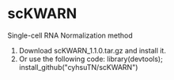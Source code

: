 # scKWARN
Single-cell RNA Normalization method
1. Download scKWARN_1.1.0.tar.gz and install it.
2. Or use the following code:
library(devtools); install_github("cyhsuTN/scKWARN")
